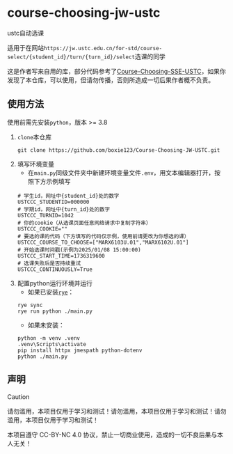 # course-choosing-jw-ustc

ustc自动选课

适用于在网站`https://jw.ustc.edu.cn/for-std/course-select/{student_id}/turn/{turn_id}/select`选课的同学

这是作者写来自用的库，部分代码参考了[Course-Choosing-SSE-USTC](https://github.com/jianhu-chen/Course-Choosing-SSE-USTC)，如果你发现了本仓库，可以使用，但请勿传播，否则所造成一切后果作者概不负责。

## 使用方法
使用前需先安装`python`，版本 >= 3.8

1. `clone`本仓库
   ```batch
   git clone https://github.com/boxie123/Course-Choosing-JW-USTC.git
   ```
2. 填写环境变量
   - 在`main.py`同级文件夹中新建环境变量文件`.env`，用文本编辑器打开，按照下方示例填写
   ```env
   # 学生id，网址中{student_id}处的数字
   USTCCC_STUDENTID=000000
   # 学期id，网址中{turn_id}处的数字
   USTCCC_TURNID=1042
   # 你的cookie（从选课页面任意网络请求中复制字符串）
   USTCCC_COOKIE=""
   # 要选的课的代码（下方填写的代码仅示例，使用前请更改为你想选的课）
   USTCCC_COURSE_TO_CHOOSE=["MARX6103U.01","MARX6102U.01"]
   # 开始选课时间戳(示例为2025/01/08 15:00:00)
   USTCCC_START_TIME=1736319600
   # 选课失败后是否持续重试
   USTCCC_CONTINUOUSLY=True
   ```
3. 配置python运行环境并运行
   - 如果已安装[`rye`](https://github.com/astral-sh/rye)：
   ```batch
   rye sync
   rye run python ./main.py
   ```
   - 如果未安装：
   ```batch
   python -m venv .venv
   .venv\Scripts\activate
   pip install httpx jmespath python-dotenv
   python ./main.py
   ```

## 声明
> [!CAUTION]
> 请勿滥用，本项目仅用于学习和测试！请勿滥用，本项目仅用于学习和测试！请勿滥用，本项目仅用于学习和测试！
>
> 本项目遵守 CC-BY-NC 4.0 协议，禁止一切商业使用，造成的一切不良后果与本人无关！ 
